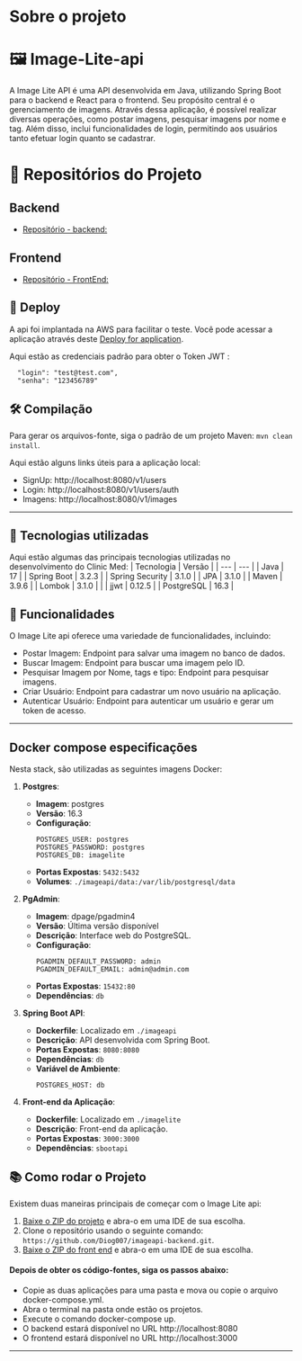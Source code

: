 # Sobre o projeto 

# 🖼️ Image-Lite-api


A Image Lite API é uma API desenvolvida em Java, utilizando Spring Boot para o backend e React para o frontend. Seu propósito central é o gerenciamento de imagens. Através dessa aplicação, é possível realizar diversas operações, como postar imagens, pesquisar imagens por nome e tag. Além disso, inclui funcionalidades de login, permitindo aos usuários tanto efetuar login quanto se cadastrar.

# 📂 Repositórios do Projeto
## Backend
- [Repositório - backend:](https://github.com/Diog007/ImageLiteApi-backend#/)
## Frontend
- [Repositório - FrontEnd:](https://github.com/Diog007/ImageLite-FrontEnd#/#/)



## 🚀 Deploy 
A api foi implantada na AWS para facilitar o teste. Você pode acessar a aplicação através deste
[Deploy for application](http://ec2-3-142-240-104.us-east-2.compute.amazonaws.com:3000/login#/).

Aqui estão as credenciais padrão para obter o Token JWT :


      "login": "test@test.com",
      "senha": "123456789"



## 🛠️ Compilação
Para gerar os arquivos-fonte, siga o padrão de um projeto Maven: `mvn clean install`.

Aqui estão alguns links úteis para a aplicação local:
- SignUp: http://localhost:8080/v1/users
- Login: http://localhost:8080/v1/users/auth
- Imagens: http://localhost:8080/v1/images
---

## 🧰 Tecnologias utilizadas
Aqui estão algumas das principais tecnologias utilizadas no desenvolvimento do Clinic Med:
| Tecnologia | Versão |
| --- | --- |
| Java | 17 |
| Spring Boot | 3.2.3 |
| Spring Security | 3.1.0 |
| JPA | 3.1.0 |
| Maven | 3.9.6 |
| Lombok | 3.1.0 | |
| jjwt | 0.12.5 |
| PostgreSQL | 16.3 |

## 🎯 Funcionalidades
O Image Lite api oferece uma variedade de funcionalidades, incluindo:
- Postar Imagem: Endpoint para salvar uma imagem no banco de dados.
- Buscar Imagem: Endpoint para buscar uma imagem pelo ID.
- Pesquisar Imagem por Nome, tags e tipo: Endpoint para pesquisar imagens.
- Criar Usuário: Endpoint para cadastrar um novo usuário na aplicação.
- Autenticar Usuário: Endpoint para autenticar um usuário e gerar um token de acesso.
---

## Docker compose especificações

Nesta stack, são utilizadas as seguintes imagens Docker:

1. **Postgres**:
   - **Imagem**: postgres
   - **Versão**: 16.3
   - **Configuração**:
     ```
     POSTGRES_USER: postgres
     POSTGRES_PASSWORD: postgres
     POSTGRES_DB: imagelite
     ```
   - **Portas Expostas**: `5432:5432`
   - **Volumes**: `./imageapi/data:/var/lib/postgresql/data`

2. **PgAdmin**:
   - **Imagem**: dpage/pgadmin4
   - **Versão**: Última versão disponível
   - **Descrição**: Interface web do PostgreSQL.
   - **Configuração**:
     ```
     PGADMIN_DEFAULT_PASSWORD: admin
     PGADMIN_DEFAULT_EMAIL: admin@admin.com
     ```
   - **Portas Expostas**: `15432:80`
   - **Dependências**: `db`

3. **Spring Boot API**:
   - **Dockerfile**: Localizado em `./imageapi`
   - **Descrição**: API desenvolvida com Spring Boot.
   - **Portas Expostas**: `8080:8080`
   - **Dependências**: `db`
   - **Variável de Ambiente**:
     ```
     POSTGRES_HOST: db
     ```

4. **Front-end da Aplicação**:
   - **Dockerfile**: Localizado em `./imagelite`
   - **Descrição**: Front-end da aplicação.
   - **Portas Expostas**: `3000:3000`
   - **Dependências**: `sbootapi`


## 📚 Como rodar o Projeto
Existem duas maneiras principais de começar com o Image Lite api:
1. [Baixe o ZIP do projeto](https://github.com/Diog007/imageapi-backend/archive/refs/heads/main.zip) e abra-o em uma IDE de sua escolha.
2. Clone o repositório usando o seguinte comando: `https://github.com/Diog007/imageapi-backend.git`.
3. [Baixe o ZIP do front end](https://github.com/Diog007/ImageLite-Front/archive/refs/heads/main.zip) e abra-o em uma IDE de sua escolha.
#### Depois de obter os código-fontes, siga os passos abaixo:
- Copie as duas aplicações para uma pasta e mova ou copie o arquivo docker-compose.yml.
- Abra o terminal na pasta onde estão os projetos.
- Execute o comando docker-compose up.
- O backend estará disponível no URL http://localhost:8080 
- O frontend estará disponível no URL http://localhost:3000
---
